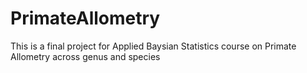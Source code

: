 # PrimateAllometry
This is a final project for Applied Baysian Statistics course on Primate Allometry across genus and species
